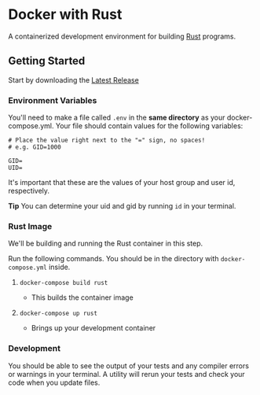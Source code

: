 # Docker with Rust #

A containerized development environment for building [Rust](https://www.rust-lang.org/ "Rust Programming Language") programs.

## Getting Started ##

Start by downloading the [Latest Release](https://github.com/BeautifulTovarisch/rust-template/releases/latest "Rust Development Package")

### Environment Variables ###

You'll need to make a file called `.env` in the **same directory** as your docker-compose.yml. Your file should contain values for the following variables:

```
# Place the value right next to the "=" sign, no spaces!
# e.g. GID=1000

GID=
UID=
```

It's important that these are the values of your host group and user id, respectively.

**Tip** You can determine your uid and gid by running `id` in your terminal.

### Rust Image ###

We'll be building and running the Rust container in this step.

Run the following commands. You should be in the directory with `docker-compose.yml` inside.

1. `docker-compose build rust`
    - This builds the container image

2. `docker-compose up rust`
    - Brings up your development container

### Development ###

You should be able to see the output of your tests and any compiler errors or warnings in your terminal. A utility will rerun your tests and check your code when you update files.
